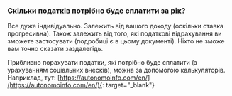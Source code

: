 ### Скільки податків потрібно буде сплатити за рік?

Все дуже індивідуально. Залежить від вашого доходу (оскільки ставка прогресивна). Також залежить від того, які податкові
відрахування ви зможете застосувати (подробиці є в цьому документі). Ніхто не зможе вам точно сказати заздалегідь.

Приблизно порахувати податки, які потрібно буде сплатити (з урахуванням соціальних внесків), можна за допомогою
калькуляторів. Наприклад, тут: [https://autonomoinfo.com/en/](https://autonomoinfo.com/en/){: target="_blank"}
